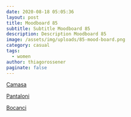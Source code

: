 ```yaml
---
date: 2020-08-18 05:05:36
layout: post
title: Moodboard 85
subtitle: Subtitle Moodboard 85
description: Description Moodboard 85
image: /assets/img/uploads/85-mood-board.png
category: casual
tags:
  - women
author: thiagorossener
paginate: false
---
```

[Camasa](http://bit.do/fHBpn)

[Pantaloni](http://bit.do/fHBpq)

[Bocanci](http://bit.do/fHBpt)